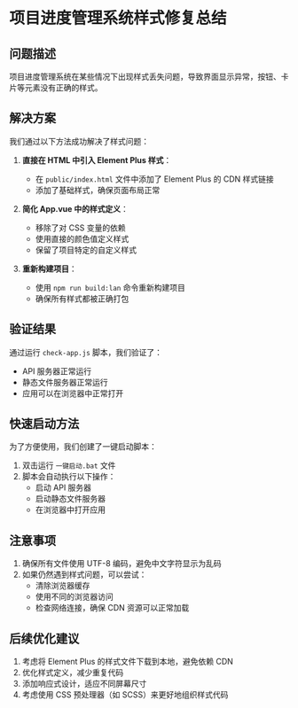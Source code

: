 # 项目进度管理系统样式修复总结

## 问题描述

项目进度管理系统在某些情况下出现样式丢失问题，导致界面显示异常，按钮、卡片等元素没有正确的样式。

## 解决方案

我们通过以下方法成功解决了样式问题：

1. **直接在 HTML 中引入 Element Plus 样式**：
   - 在 `public/index.html` 文件中添加了 Element Plus 的 CDN 样式链接
   - 添加了基础样式，确保页面布局正常

2. **简化 App.vue 中的样式定义**：
   - 移除了对 CSS 变量的依赖
   - 使用直接的颜色值定义样式
   - 保留了项目特定的自定义样式

3. **重新构建项目**：
   - 使用 `npm run build:lan` 命令重新构建项目
   - 确保所有样式都被正确打包

## 验证结果

通过运行 `check-app.js` 脚本，我们验证了：
- API 服务器正常运行
- 静态文件服务器正常运行
- 应用可以在浏览器中正常打开

## 快速启动方法

为了方便使用，我们创建了一键启动脚本：

1. 双击运行 `一键启动.bat` 文件
2. 脚本会自动执行以下操作：
   - 启动 API 服务器
   - 启动静态文件服务器
   - 在浏览器中打开应用

## 注意事项

1. 确保所有文件使用 UTF-8 编码，避免中文字符显示为乱码
2. 如果仍然遇到样式问题，可以尝试：
   - 清除浏览器缓存
   - 使用不同的浏览器访问
   - 检查网络连接，确保 CDN 资源可以正常加载

## 后续优化建议

1. 考虑将 Element Plus 的样式文件下载到本地，避免依赖 CDN
2. 优化样式定义，减少重复代码
3. 添加响应式设计，适应不同屏幕尺寸
4. 考虑使用 CSS 预处理器（如 SCSS）来更好地组织样式代码
